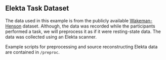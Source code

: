 Elekta Task Dataset
-------------------

The data  used in this example is from the publicly available [Wakeman-Henson](https://www.nature.com/articles/sdata20151) dataset. Although, the data was recorded while the participants performed a task, we will preprocess it as if it were resting-state data. The data was collected using an Elekta scanner.

Example scripts for preprocessing and source reconstructing Elekta data are contained in `/preproc`.
